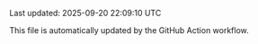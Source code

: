 Last updated: 2025-09-20 22:09:10 UTC

This file is automatically updated by the GitHub Action workflow.
